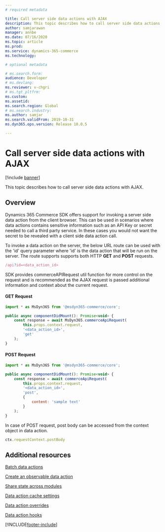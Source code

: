 ```yaml
---
# required metadata

title: Call server side data actions with AJAX
description: This topic describes how to call server side data actions with AJAX.
author: samjarawan
manager: annbe
ms.date: 07/16/2020
ms.topic: article
ms.prod: 
ms.service: dynamics-365-commerce
ms.technology: 

# optional metadata

# ms.search.form: 
audience: Developer
# ms.devlang: 
ms.reviewer: v-chgri
# ms.tgt_pltfrm: 
ms.custom: 
ms.assetid: 
ms.search.region: Global
# ms.search.industry: 
ms.author: samjar
ms.search.validFrom: 2019-10-31
ms.dyn365.ops.version: Release 10.0.5

---
```

# Call server side data actions with AJAX

[!include [banner](../includes/banner.md)]

This topic describes how to call server side data actions with AJAX.

## Overview

Dynamics 365 Commerce SDK offers support for invoking a server side data action from the client browser. This can be used in scenarios where data actions contains sensitive information such as an API Key or secret needed to call a third party service.  In these cases you would not want the secret to be revealed with a client side data action call.

To invoke a data action on the server, the below URL route can be used with the 'id' query parameter where 'id' is the data action that will be run on the server. The route supports supports both HTTP **GET** and **POST** requests.

```js
/api?id=<data_action_id>
```

SDK provides commerceAPIRequest util function for more control on the request and is recommended as the AJAX request is passed additional information and context about the current request.

#### GET Request

```jsx noeditor
import * as MsDyn365 from '@msdyn365-commerce/core';

public async componentDidMount(): Promise<void> {
    const response = await MsDyn365.commerceApiRequest(
        this.props.context.request,
        '<data_action_id>',
        'get'
    );
}
```

#### POST Request

```jsx noeditor
import * as MsDyn365 from '@msdyn365-commerce/core';

public async componentDidMount(): Promise<void> {
    const response = await commerceApiRequest(
        this.props.context.request,
        '<data_action_id>',
        'post',
        {
            content: 'sample text'
        }
    );
}
```
In case of POST request, post body can be accessed from the context object in data action.

```js noeditor
ctx.requestContext.postBody
```


## Additional resources

[Batch data actions](batch-data-actions.md)

[Create an observable data action](create-observable-data-action.md)

[Share state across modules](share-state-across-modules.md)

[Data action cache settings](data-action-cache-settings.md)

[Data action overrides](data-action-overrides.md)

[Data action hooks](data-action-hooks.md)


[!INCLUDE[footer-include](../../includes/footer-banner.md)]
